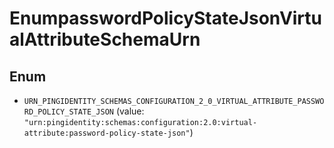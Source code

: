 

# EnumpasswordPolicyStateJsonVirtualAttributeSchemaUrn

## Enum


* `URN_PINGIDENTITY_SCHEMAS_CONFIGURATION_2_0_VIRTUAL_ATTRIBUTE_PASSWORD_POLICY_STATE_JSON` (value: `"urn:pingidentity:schemas:configuration:2.0:virtual-attribute:password-policy-state-json"`)



